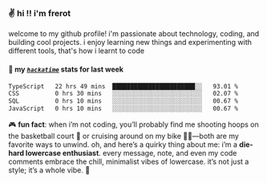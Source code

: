 ### ✌️ hi !! i'm frerot

welcome to my github profile! i'm passionate about technology, coding, and
building cool projects. i enjoy learning new things and experimenting with
different tools, that's how i learnt to code

#### 📡 my [_`hackatime`_](https://waka.hackclub.com/) stats for last week

<!--START_SECTION:waka-->

```txt
TypeScript   22 hrs 49 mins  ███████████████████████░░   93.01 %
CSS          0 hrs 30 mins   ░░░░░░░░░░░░░░░░░░░░░░░░░   02.07 %
SQL          0 hrs 10 mins   ░░░░░░░░░░░░░░░░░░░░░░░░░   00.67 %
JavaScript   0 hrs 10 mins   ░░░░░░░░░░░░░░░░░░░░░░░░░   00.67 %
```

<!--END_SECTION:waka-->

🎮 **fun fact**: when i’m not coding, you’ll probably find me shooting hoops on
the basketball court 🏀 or cruising around on my bike 🚴‍♂️—both are my favorite
ways to unwind. oh, and here’s a quirky thing about me: i’m a **die-hard
lowercase enthusiast**. every message, note, and even my code comments embrace
the chill, minimalist vibes of lowercase. it’s not just a style; it’s a whole
vibe. 🤘
